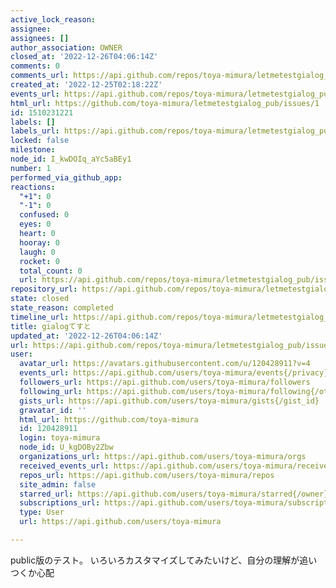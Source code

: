```yaml
---
active_lock_reason: 
assignee: 
assignees: []
author_association: OWNER
closed_at: '2022-12-26T04:06:14Z'
comments: 0
comments_url: https://api.github.com/repos/toya-mimura/letmetestgialog_pub/issues/1/comments
created_at: '2022-12-25T02:18:22Z'
events_url: https://api.github.com/repos/toya-mimura/letmetestgialog_pub/issues/1/events
html_url: https://github.com/toya-mimura/letmetestgialog_pub/issues/1
id: 1510231221
labels: []
labels_url: https://api.github.com/repos/toya-mimura/letmetestgialog_pub/issues/1/labels{/name}
locked: false
milestone: 
node_id: I_kwDOIq_aYc5aBEy1
number: 1
performed_via_github_app: 
reactions:
  "+1": 0
  "-1": 0
  confused: 0
  eyes: 0
  heart: 0
  hooray: 0
  laugh: 0
  rocket: 0
  total_count: 0
  url: https://api.github.com/repos/toya-mimura/letmetestgialog_pub/issues/1/reactions
repository_url: https://api.github.com/repos/toya-mimura/letmetestgialog_pub
state: closed
state_reason: completed
timeline_url: https://api.github.com/repos/toya-mimura/letmetestgialog_pub/issues/1/timeline
title: gialogてすと
updated_at: '2022-12-26T04:06:14Z'
url: https://api.github.com/repos/toya-mimura/letmetestgialog_pub/issues/1
user:
  avatar_url: https://avatars.githubusercontent.com/u/120428911?v=4
  events_url: https://api.github.com/users/toya-mimura/events{/privacy}
  followers_url: https://api.github.com/users/toya-mimura/followers
  following_url: https://api.github.com/users/toya-mimura/following{/other_user}
  gists_url: https://api.github.com/users/toya-mimura/gists{/gist_id}
  gravatar_id: ''
  html_url: https://github.com/toya-mimura
  id: 120428911
  login: toya-mimura
  node_id: U_kgDOBy2Zbw
  organizations_url: https://api.github.com/users/toya-mimura/orgs
  received_events_url: https://api.github.com/users/toya-mimura/received_events
  repos_url: https://api.github.com/users/toya-mimura/repos
  site_admin: false
  starred_url: https://api.github.com/users/toya-mimura/starred{/owner}{/repo}
  subscriptions_url: https://api.github.com/users/toya-mimura/subscriptions
  type: User
  url: https://api.github.com/users/toya-mimura

---
```

public版のテスト。
いろいろカスタマイズしてみたいけど、自分の理解が追いつくか心配
